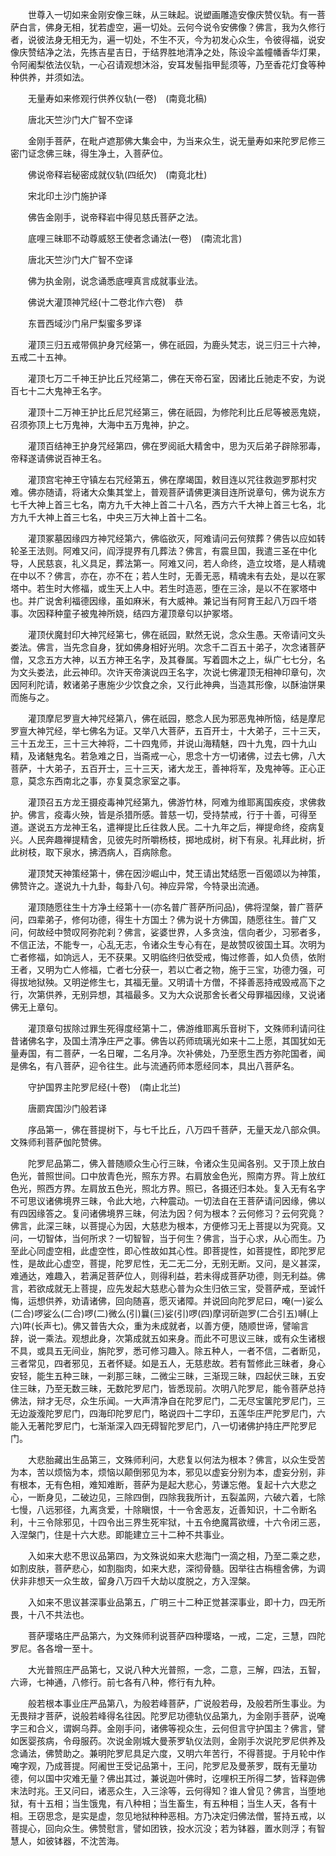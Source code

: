 <!-- { "loadSidebar": true } -->
　　世尊入一切如来金刚安像三昧，从三昧起。说塑画雕造安像庆赞仪轨。有一菩萨白言，佛身无相，犹若虚空，遍一切处。云何今说令安佛像？佛言，我为久修行者，说彼法身无相无为，遍一切处，不生不灭，今为初发心众生，令彼得福，说安像庆赞结净之法，先拣吉星吉日，于结界胜地清净之处，陈设伞盖幢幡香华灯果，令阿阇梨依法仪轨，一心召请观想沐浴，安耳发髻指甲髭须等，乃至香花灯食等种种供养，并须如法。

　　无量寿如来修观行供养仪轨(一卷)　(南竟北稿)

　　唐北天竺沙门大广智不空译

　　金刚手菩萨，在毗卢遮那佛大集会中，为当来众生，说无量寿如来陀罗尼修三密门证念佛三昧，得生净土，入菩萨位。

　　佛说帝释岩秘密成就仪轨(四纸欠)　(南竟北杜)

　　宋北印土沙门施护译

　　佛告金刚手，说帝释岩中得见慈氏菩萨之法。

　　底哩三昧耶不动尊威怒王使者念诵法(一卷)　(南流北言)

　　唐北天竺沙门大广智不空译

　　佛为执金刚，说念诵悉底哩真言成就事业法。

　　佛说大灌顶神咒经(十二卷北作六卷)　恭

　　东晋西域沙门帛尸梨蜜多罗译

　　灌顶三归五戒带佩护身咒经第一，佛在祇园，为鹿头梵志，说三归三十六神，五戒二十五神。

　　灌顶七万二千神王护比丘咒经第二，佛在天帝石室，因诸比丘驰走不安，为说百七十二大鬼神王名字。

　　灌顶十二万神王护比丘尼咒经第三，佛在祇园，为修陀利比丘尼等被恶鬼娆，召须弥顶上七万鬼神，大海中五万鬼神，护之。

　　灌顶百结神王护身咒经第四，佛在罗阅祇大精舍中，思为灭后弟子辟除邪毒，帝释遂请佛说百神王名。

　　灌顶宫宅神王守镇左右咒经第五，佛在摩竭国，敕目连以咒往救迦罗那村灾难。佛亦随请，将诸大众集其堂上，普观菩萨请佛更演目连所说章句，佛为说东方七千大神上首三七名，南方九千大神上首二十八名，西方六千大神上首三七名，北方九千大神上首三七名，中央三万大神上首十二名。

　　灌顶冢墓因缘四方神咒经第六，佛临欲灭，阿难请问云何殡葬？佛告以应如转轮圣王法则。阿难又问，阎浮提界有几葬法？佛言，有震旦国，我遣三圣在中化导，人民慈哀，礼义具足，葬法第一。阿难又问，若人命终，造立坟塔，是人精魂在中以不？佛言，亦在，亦不在；若人生时，无善无恶，精魂未有去处，是以在冢塔中。若生时大修福，或生天上人中。若生时造恶，堕在三涂，是以不在冢塔中也。并广说舍利福德因缘，虽如麻米，有大威神。兼记当有阿育王起八万四千塔事。次因释种童子被鬼神所娆，结四方灌顶章句以护冢塔。

　　灌顶伏魔封印大神咒经第七，佛在祇园，默然无说，念众生愚。天帝请问文头娄法。佛言，当先念自身，犹如佛身相好光明。次念千二百五十弟子，次念诸菩萨僧，又念五方大神，以五方神王名字，及其眷属。写着圆木之上，纵广七七分，名为文头娄法，此云神印。次许天帝演说四王名字，次说七佛灌顶无相神印章句，次因阿利陀请，敕诸弟子惠施少少饮食之余，又行此神典，当造其形像，以酥油饼果而施与之。

　　灌顶摩尼罗亶大神咒经第八，佛在祇园，愍念人民为邪恶鬼神所恼，结是摩尼罗亶大神咒经，举七佛名为证。又举八大菩萨，五百开士，十大弟子，三十三天，三十五龙王，三十三大神将，二十四鬼师，并说山海精魅，四十九鬼，四十九山精，及诸魅鬼名。若急难之日，当斋戒一心，思念十方一切诸佛，过去七佛，八大菩萨，十大弟子，五百开士，三十三天，诸大龙王，善神将军，及鬼神等。正心正意，莫念东西南北之事，亦复莫念家室之事。

　　灌顶召五方龙王摄疫毒神咒经第九，佛游竹林，阿难为维耶离国疾疫，求佛救护。佛言，疫毒火殃，皆是杀猎所感。普慈一切，受持禁戒，行于十善，可得至道。遂说五方龙神王名，遣禅提比丘往救人民。二十九年之后，禅提命终，疫病复兴。人民奔趣禅提精舍，见彼先时所嚼杨枝，掷地成树，树下有泉。礼拜此树，折此树枝，取下泉水，拂洒病人，百病除愈。

　　灌顶梵天神策经第十，佛在因沙崛山中，梵王请出梵结愿一百偈颂以为神策，佛赞许之。遂说九十九卦，每卦八句。神应异常，今特录出流通。

　　灌顶随愿往生十方净土经第十一(亦名普广菩萨所问品)，佛将涅槃，普广菩萨问，四辈弟子，修何功德，得生十方国土？佛为说十方佛国，随愿往生。普广又问，何故经中赞叹阿弥陀刹？佛言，娑婆世界，人多贪浊，信向者少，习邪者多，不信正法，不能专一，心乱无志，令诸众生专心有在，是故赞叹彼国土耳。次明为亡者修福，如饷远人，无不获果。又明临终归依受戒，悔过修善，如人负债，依附王者，又明为亡人修福，亡者七分获一，若以亡者之物，施于三宝，功德力强，可得拔地狱殃。又明逆修生七，其福无量。又明请十方僧，不择善恶持戒毁戒高下之行，次第供养，无别异想，其福最多。又为大众说那舍长者父母罪福因缘，又说诸佛无上章句。

　　灌顶章句拔除过罪生死得度经第十二，佛游维耶离乐音树下，文殊师利请问往昔诸佛名字，及国土清净庄严之事。佛告以药师琉璃光如来十二上愿，其国犹如无量寿国，有二菩萨，一名日曜，二名月净。次补佛处，乃至愿生西方弥陀国者，闻是佛名，有八菩萨，迎令往生。此与流通药师本愿经同本，具出八菩萨名。

　　守护国界主陀罗尼经(十卷)　(南止北兰)

　　唐罽宾国沙门般若译

　　序品第一，佛在菩提树下，与七千比丘，八万四千菩萨，无量天龙八部众俱。文殊师利菩萨伽陀赞佛。

　　陀罗尼品第二，佛入普随顺众生心行三昧，令诸众生见闻各别。又于顶上放白色光，普照世间。口中放青色光，照东方界。右肩放金色光，照南方界。背上放红色光，照西方界。左肩放五色光，照北方界。照已，各摄还归本处。复入无有名字不可思议诸佛境界三昧，令此大地，六种震动。一切法自在王菩萨请问因缘，佛以有四因缘答之。复问诸佛境界三昧，何法为因？何为根本？云何修习？云何究竟？佛言，此深三昧，以菩提心为因，大慈悲为根本，方便修习无上菩提以为究竟。又问，一切智体，当何所求？一切智智，当于何生？佛言，当于心求，从心而生。乃至此心同虚空相，此虚空性，即心性故如其心性。即菩提性，如菩提性，即陀罗尼性，是故此心虚空，菩提，陀罗尼性，无二无二分，无别无断。又问，是义甚深，难通达，难趣入，若满足菩萨位人，则得利益，若未得成菩萨功德，则无利益。佛言，若欲成就无上菩提，应先发起大慈悲心普为众生归依三宝，受菩萨戒，至诚忏悔，运想供养，劝请诸佛，回向随喜，愿灭诸障。并说回向陀罗尼曰，唵(一)娑么(二合)啰娑么(二合)啰(二)微么(引)曩(三)娑(引)啰(四)摩诃斫迦罗(二合引五)嚩(上六)吽(长声七)。佛又普告大众，重为未成就者，以善方便，随顺世谛，譬喻言辞，说一乘法。观想此身，次第成就五如来身。而此不可思议三昧，或有众生诸根不具，或具五无间业，旃陀罗，悉可修习趣入。除五种人，一者不信，二者断见，三者常见，四者邪见，五者怀疑。如是五人，无慈悲故。若有暂修此三昧者，身心安轻，能生五种三昧，一刹那三昧，二微尘三昧，三渐现三昧，四起伏三昧，五安住三昧，乃至无数三昧，无数陀罗尼门，皆悉现前。次明八陀罗尼，能令菩萨总持佛法，辩才无尽，众生乐闻。一大声清净自在陀罗尼门，二无尽宝箧陀罗尼门，三无边漩澓陀罗尼门，四海印陀罗尼门，略说四十二字印，五莲华庄严陀罗尼门，六能入无著陀罗尼门，七渐渐深入四无碍智陀罗尼门，八一切诸佛护持庄严陀罗尼门。

　　大悲胎藏出生品第三，文殊师利问，大悲复以何法为根本？佛言，以众生受苦为本，苦以烦恼为本，烦恼以颠倒邪见为本，邪见以虚妄分别为本，虚妄分别，非有根本，无有色相，难知难断，菩萨为是起大悲心，劳谦忘倦。复起十六大悲之心，一断身见，二破边见，三除四倒，四除我我所计，五裂盖网，六破六着，七除七慢，八远邪径，九离贪爱，十除瞋恨，十一令舍恶友，近善知识，十二令断名利，十三令除邪见，十四令出三界生死牢狱，十五令绝魔罥欲缠，十六令闭三恶，入涅槃门，住是十六大悲。即能建立三十二种不共事业。

　　入如来大悲不思议品第四，为文殊说如来大悲海门一滴之相，乃至二乘之悲，如割皮肤，菩萨悲心，如割脂肉，如来大悲，深彻骨髓。因举往古栴檀舍佛，为调伏非非想天一众生故，留身八万四千大劫以度脱之，方入涅槃。

　　入如来不思议甚深事业品第五，广明三十二种正觉甚深事业，即十力，四无所畏，十八不共法也。

　　菩萨璎珞庄严品第六，为文殊师利说菩萨四种璎珞，一戒，二定，三慧，四陀罗尼。各各增一至十。

　　大光普照庄严品第七，又说八种大光普照，一念，二意，三解，四法，五智，六谛，七神通，八修行。前七各有八种，修行有九种。

　　般若根本事业庄严品第八，为般若峰菩萨，广说般若母，及般若所生事业。为无畏辩才菩萨，说般若峰得名往因。陀罗尼功德轨仪品第九，为金刚手菩萨，说唵字三和合义，谓婀乌莽。金刚手问，诸佛等视众生，云何但言守护国主？佛言，譬如医婴孩病，令母服药。次说金刚城大曼荼罗轨仪法则，金刚手次说陀罗尼供养及念诵法，佛赞助之。兼明陀罗尼具足六度，又明六年苦行，不得菩提。于月轮中作唵字观，乃成菩提。阿阇世王受记品第十，王问，陀罗尼及曼荼罗，既有无量功德，何以国中灾难无量？佛出其过，兼说迦叶佛时，讫哩枳王所得二梦，皆释迦佛末法时兆。王又问曰，诸恶众生，入三涂等，云何得知？谁人曾见？佛言，当堕地狱，有十五相；当生饿鬼，有八种相；当生畜生，有五种相；当生人天，各有十相。王窃思念，是实是虚，忽见地狱种种恶相。方乃决定归佛法僧，誓持五戒，以菩提心，回向众生。佛赞慰言，譬如团铁，投水沉没；若为钵器，置水则浮；有智慧人，如彼钵器，不沈苦海。

